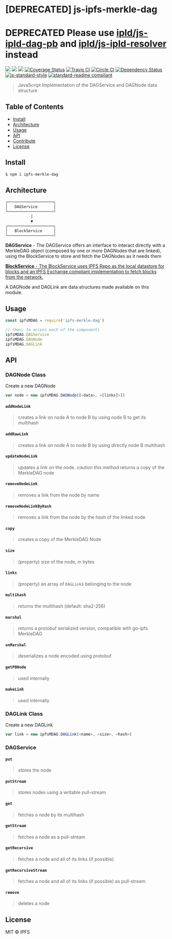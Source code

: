 # [DEPRECATED] js-ipfs-merkle-dag

# DEPRECATED Please use [ipld/js-ipld-dag-pb](https://github.com/ipld/js-ipld-dag-pb) and [ipld/js-ipld-resolver](https://github.com/ipld/js-ipld-resolver) instead


[![](https://img.shields.io/badge/made%20by-Protocol%20Labs-blue.svg?style=flat-square)](http://ipn.io)
[![](https://img.shields.io/badge/project-IPFS-blue.svg?style=flat-square)](http://ipfs.io/)
[![](https://img.shields.io/badge/freenode-%23ipfs-blue.svg?style=flat-square)](http://webchat.freenode.net/?channels=%23ipfs)
[![Coverage Status](https://coveralls.io/repos/github/ipfs/js-ipfs-merkle-dag/badge.svg?branch=master)](https://coveralls.io/github/ipfs/js-ipfs-merkle-dag?branch=master)
[![Travis CI](https://travis-ci.org/ipfs/js-ipfs-merkle-dag.svg?branch=master)](https://travis-ci.org/ipfs/js-ipfs-merkle-dag)
[![Circle CI](https://circleci.com/gh/ipfs/js-ipfs-merkle-dag.svg?style=svg)](https://circleci.com/gh/ipfs/js-ipfs-merkle-dag)
[![Dependency Status](https://david-dm.org/ipfs/js-ipfs-merkle-dag.svg?style=flat-square)](https://david-dm.org/ipfs/js-ipfs-merkle-dag) [![js-standard-style](https://img.shields.io/badge/code%20style-standard-brightgreen.svg?style=flat-square)](https://github.com/feross/standard) [![standard-readme compliant](https://img.shields.io/badge/standard--readme-OK-green.svg?style=flat-square)](https://github.com/RichardLitt/standard-readme)

> JavaScript Implementation of the DAGService and DAGNode data structure

## Table of Contents

- [Install](#install)
- [Architecture](#architecture)
- [Usage](#usage)
- [API](#api)
- [Contribute](#contribute)
- [License](#license)

## Install

```bash
$ npm i ipfs-merkle-dag
```

## Architecture

```markdown
┌────────────────────┐
│   DAGService       │
└────────────────────┘
           │
           ▼
┌────────────────────┐
│   BlockService     │
└────────────────────┘
```

**DAGService** - The DAGService offers an interface to interact directly with a MerkleDAG object (composed by one or more DAGNodes that are linked), using the BlockService to store and fetch the DAGNodes as it needs them

[**BlockService** - The BlockService uses IPFS Repo as the local datastore for blocks and an IPFS Exchange compliant implementation to fetch blocks from the network.](https://github.com/ipfs/js-ipfs-block-service)

A DAGNode and DAGLink are data structures made available on this module.

## Usage

```js
const ipfsMDAG = require('ipfs-merkle-dag')

// then, to access each of the components
ipfsMDAG.DAGService
ipfsMDAG.DAGNode
ipfsMDAG.DAGLink
```

## API

### DAGNode Class

Create a new DAGNode

```JavaScript
var node = new ipfsMDAG.DAGNode([<data>, <[links]>])
```

#### `addNodeLink`

> creates a link on node A to node B by using node B to get its multihash

#### `addRawLink`

> creates a link on node A to node B by using directly node B multihash

#### `updateNodeLink`

> updates a link on the node. *caution* this method returns a copy of the MerkleDAG node

#### `removeNodeLink`

> removes a link from the node by name

#### `removeNodeLinkByHash`

> removes a link from the node by the hash of the linked node


#### `copy`

> creates a copy of the MerkleDAG Node

#### `size`

> (property) size of the node, in bytes

#### `links`

> (property) an array of `DAGLink`s belonging to the node

#### `multihash`

> returns the multihash (default: sha2-256)

#### `marshal`

> returns a protobuf serialized version, compatible with go-ipfs MerkleDAG

#### `unMarshal`

> deserializes a node encoded using protobuf

#### `getPBNode`

> used internally

#### `makeLink`

> used internally

### DAGLink Class

Create a new DAGLink

```JavaScript
var link = new ipfsMDAG.DAGLink(<name>, <size>, <hash>)
```

### DAGService

#### `put`

> stores the node

#### `putStream`

> stores nodes using a writable pull-stream

#### `get`

> fetches a node by its multihash

#### `getStream`

> fetches a node as a pull-stream

#### `getRecursive`

> fetches a node and all of its links (if possible)

#### `getRecursiveStream`

> fetches a node and all of its links (if possible) as pull-stream

#### `remove`

> deletes a node

## License

MIT © IPFS
